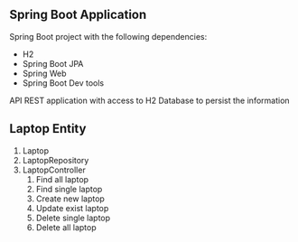 
## Spring Boot Application

Spring Boot project with the following dependencies:

* H2
* Spring Boot JPA
* Spring Web
* Spring Boot Dev tools

API REST application with access to H2 Database to persist the information

## Laptop Entity

1. Laptop
2. LaptopRepository
3. LaptopController
    1. Find all laptop
    2. Find single laptop
    3. Create new laptop
    4. Update exist laptop
    5. Delete single laptop
    6. Delete all laptop